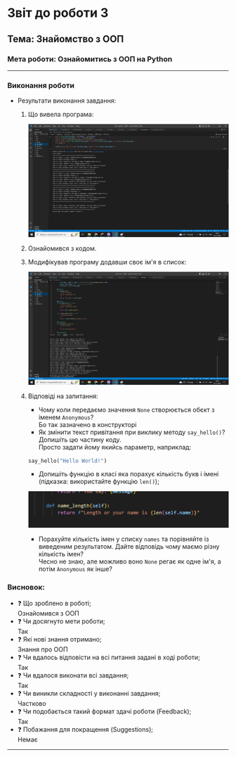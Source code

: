 # Звіт до роботи 3
## Тема: Знайомство з ООП
### Мета роботи: Ознайомитись з ООП на Python
---
### Виконання роботи
- Результати виконання завдання:
    1. Що вивела програма:

        ![alt text](https://github.com/11MaDmAn18/SUBD/blob/main/lab3/srclab3/src1_3.png "Результат виконання завдання")
    
    2. Ознайомився з кодом.
    3. Модифікував програму додавши своє ім'я в список:

        ![alt text](https://github.com/11MaDmAn18/SUBD/blob/main/lab3/srclab3/src2_3.png "Результат виконання завдання")
    
    4. Відповіді на запитання:
        - Чому коли передаємо значення `None` створюється обєкт з іменем `Anonymous`?  
        Бо так зазначено в конструкторі
        - Як змінити текст привітання при виклику методу `say_hello()`? Допишіть цю частину коду.  
        Просто задати йому якийсь параметр, наприклад:
        ```python
        say_hello("Hello World!")
        ```
        - Допишіть функцію в класі яка порахує кількість букв і імені (підказка: використайте функцію `len()`);  
        
        ![alt text](https://github.com/11MaDmAn18/SUBD/blob/main/lab3/srclab3/src3_3.png "Результат виконання завдання")
        
        - Порахуйте кількість імен у списку `names` та порівняйте із виведеним результатом. Дайте відповідь чому маємо різну кількість імен?  
        Чесно не знаю, але можливо воно `None` регає як одне ім'я, а потім `Anonymous` як інше?
    
### Висновок: 
- :question: Що зроблено в роботі;  
Ознайомився з ООП
- :question: Чи досягнуто мети роботи;  
Так
- :question: Які нові знання отримано;  
Знання про ООП
- :question: Чи вдалось відповісти на всі питання задані в ході роботи;  
Так
- :question: Чи вдалося виконати всі завдання;  
Так
- :question: Чи виникли складності у виконанні завдання;  
Частково
- :question: Чи подобається такий формат здачі роботи (Feedback);  
Так
- :question: Побажання для покращення (Suggestions);  
Немає
---